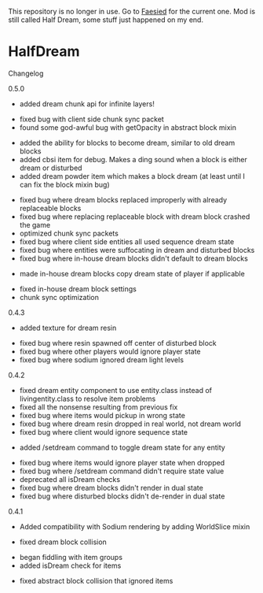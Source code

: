 This repository is no longer in use. Go to [Faesied](https://github.com/Ragglebonstew/Faesied) for the current one. Mod is still called Half Dream, some stuff just happened on my end.

# HalfDream

Changelog

0.5.0
+ added dream chunk api for infinite layers!
- fixed bug with client side chunk sync packet
- found some god-awful bug with getOpacity in abstract block mixin
+ added the ability for blocks to become dream, similar to old dream blocks
+ added cbsi item for debug. Makes a ding sound when a block is either dream or disturbed
+ added dream powder item which makes a block dream (at least until I can fix the block mixin bug)
- fixed bug where dream blocks replaced improperly with already replaceable blocks
- fixed bug where replacing replaceable block with dream block crashed the game
- optimized chunk sync packets
- fixed bug where client side entities all used sequence dream state
- fixed bug where entities were suffocating in dream and disturbed blocks
- fixed bug where in-house dream blocks didn't default to dream blocks
+ made in-house dream blocks copy dream state of player if applicable
- fixed in-house dream block settings
- chunk sync optimization

0.4.3
+ added texture for dream resin
- fixed bug where resin spawned off center of disturbed block
- fixed bug where other players would ignore player state
- fixed bug where sodium ignored dream light levels

0.4.2
- fixed dream entity component to use entity.class instead of livingentity.class to resolve item problems
- fixed all the nonsense resulting from previous fix
- fixed bug where items would pickup in wrong state
- fixed bug where dream resin dropped in real world, not dream world
- fixed bug where client would ignore sequence state
+ added /setdream command to toggle dream state for any entity
- fixed bug where items would ignore player state when dropped
- fixed bug where /setdream command didn't require state value
- deprecated all isDream checks
- fixed bug where dream blocks didn't render in dual state
- fixed bug where disturbed blocks didn't de-render in dual state


0.4.1
+ Added compatibility with Sodium rendering by adding WorldSlice mixin
- fixed dream block collision
+ began fiddling with item groups
+ added isDream check for items
- fixed abstract block collision that ignored items
